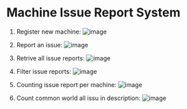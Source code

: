 # Machine Issue Report System

1. Register new machine:
![image](https://github.com/NatnareePhoungsombat/machine_issue_report/assets/98601447/eff46b8f-f9a4-4748-9c35-11f6bc2a27fe)

2. Report an issue:
![image](https://github.com/NatnareePhoungsombat/machine_issue_report/assets/98601447/6a54b620-38fe-4018-8967-9eac9952275e)
   
3. Retrive all issue reports:
![image](https://github.com/NatnareePhoungsombat/machine_issue_report/assets/98601447/bc377f8d-d031-49c3-b9b8-6d697a732f79)

4. Filter issue reports:
![image](https://github.com/NatnareePhoungsombat/machine_issue_report/assets/98601447/17c256fa-f197-40d1-a61e-76a6ce1c6df5)
 
5. Counting issue report per machine:
![image](https://github.com/NatnareePhoungsombat/machine_issue_report/assets/98601447/923518fc-3831-41ae-ac7f-85e9332e9a2a)

6. Count common world all issu in description:
![image](https://github.com/NatnareePhoungsombat/machine_issue_report/assets/98601447/cca74ada-faf5-4fbf-946b-3ad14678d9be)
